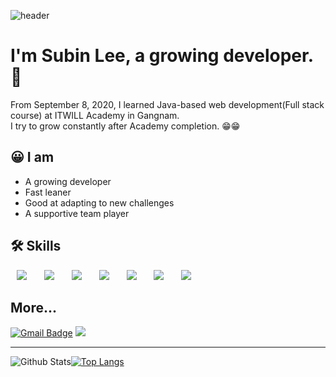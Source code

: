 <p align="center">
  
![header](https://capsule-render.vercel.app/api?type=slice&color=E6E6FA&height=170&section=header&text=SUBIN:&fontColor=090707&fontAlignX=45&fontAlignY=65&fontSize=100)

# I'm Subin Lee, a growing developer. 🌱

From September 8, 2020, I learned Java-based web development(Full stack course) at ITWILL Academy in Gangnam.<br>
I try to grow constantly after Academy completion. 😁😁

## 😀 I am
- A growing developer
- Fast leaner
- Good at adapting to new challenges
- A supportive team player

## 🛠 Skills 

<div>
<img src="https://img.shields.io/badge/Java-007396?style=flat-round&logo=Java&logoColor=white" style="height : auto; margin-left : 10px; margin-right : 10px;"/>&nbsp;
<img src="https://img.shields.io/badge/Spring-6DB33F?style=flat-round&logo=Spring&logoColor=white" style="height : auto; margin-left : 10px; margin-right : 10px;"/>&nbsp;
<img src="https://img.shields.io/badge/MySQL-4479A1?style=flat-round&logo=MySQL&logoColor=white" style="height : auto; margin-left : 10px; margin-right : 10px;"/></a>&nbsp;
<img src="https://img.shields.io/badge/Oracle-00D182?style=flat-round&logo=Oracle&logoColor=white" style="height : auto; margin-left : 10px; margin-right : 10px;"/></a>&nbsp;
<img src="https://img.shields.io/badge/HTML5-E34F26?style=flat-round&logo=HTML5&logoColor=white" style="height : auto; margin-left : 10px; margin-right : 10px;"/></a>&nbsp;
<img src="https://img.shields.io/badge/CSS3-1572B6?style=flat-round&logo=CSS3&logoColor=white" style="height : auto; margin-left : 10px; margin-right : 10px;"/></a>&nbsp;
<img src="https://img.shields.io/badge/JavaScript-F7DF1E?style=flat-round&logo=JavaScript&logoColor=white" style="height : auto; margin-left : 10px; margin-right : 10px;"/></a>&nbsp;
</div>

## More...
[![Gmail Badge](https://img.shields.io/badge/Gmail-d14836?style=flat-square&logo=Gmail&logoColor=white&link=mailto:salllena33@gmail.com)](mailto:salllena33@gmail.com) <a><img src="https://img.shields.io/badge/Tistory-D3D3D3?style=flat-round&logo=Teradata&logoColor=gray"/></a>

---
![Github Stats](https://github-readme-stats.vercel.app/api?username=subin1224&show_icons=true&theme=radical)[![Top Langs](https://github-readme-stats.vercel.app/api/top-langs/?username=subin1224&layout=compact&theme=radical)](https://github.com/anuraghazra/github-readme-stats)
</p>
